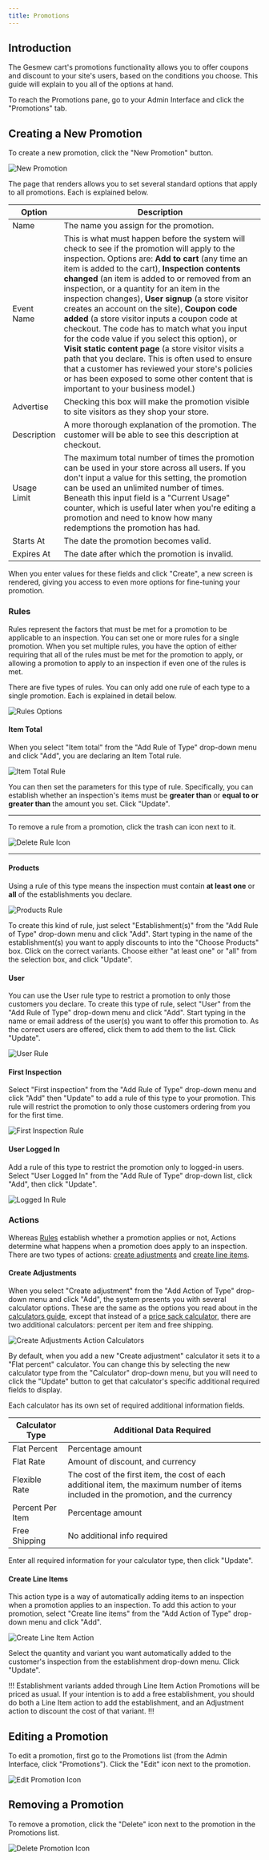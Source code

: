 ```yaml
---
title: Promotions
---
```


## Introduction

The Gesmew cart's promotions functionality allows you to offer coupons and discount to your site's users, based on the conditions you choose. This guide will explain to you all of the options at hand.

To reach the Promotions pane, go to your Admin Interface and click the "Promotions" tab.

## Creating a New Promotion

To create a new promotion, click the "New Promotion" button.

![New Promotion](/images/user/promotions/new_promotion.jpg)

The page that renders allows you to set several standard options that apply to all promotions. Each is explained below.

Option | Description
|---|---|
Name | The name you assign for the promotion.
Event Name | This is what must happen before the system will check to see if the promotion will apply to the inspection. Options are: **Add to cart** (any time an item is added to the cart), **Inspection contents changed** (an item is added to or removed from an inspection, or a quantity for an item in the inspection changes), **User signup** (a store visitor creates an account on the site), **Coupon code added** (a store visitor inputs a coupon code at checkout. The code has to match what you input for the code value if you select this option), or **Visit static content page** (a store visitor visits a path that you declare. This is often used to ensure that a customer has reviewed your store's policies or has been exposed to some other content that is important to your business model.)
Advertise | Checking this box will make the promotion visible to site visitors as they shop your store.
Description | A more thorough explanation of the promotion. The customer will be able to see this description at checkout.
Usage Limit | The maximum total number of times the promotion can be used in your store across all users. If you don't input a value for this setting, the promotion can be used an unlimited number of times. Beneath this input field is a "Current Usage" counter, which is useful later when you're editing a promotion and need to know how many redemptions the promotion has had.
Starts At | The date the promotion becomes valid.
Expires At | The date after which the promotion is invalid.

When you enter values for these fields and click "Create", a new screen is rendered, giving you access to even more options for fine-tuning your promotion.

### Rules

Rules represent the factors that must be met for a promotion to be applicable to an inspection. You can set one or more rules for a single promotion. When you set multiple rules, you have the option of either requiring that all of the rules must be met for the promotion to apply, or allowing a promotion to apply to an inspection if even one of the rules is met.

There are five types of rules. You can only add one rule of each type to a single promotion. Each is explained in detail below.

![Rules Options](/images/user/promotions/rules_options.jpg)

#### Item Total

When you select "Item total" from the "Add Rule of Type" drop-down menu and click "Add", you are declaring an Item Total rule.

![Item Total Rule](/images/user/promotions/item_total_rule.jpg)

You can then set the parameters for this type of rule. Specifically, you can establish whether an inspection's items must be **greater than** or **equal to or greater than** the amount you set. Click "Update".

***
To remove a rule from a promotion, click the trash can icon next to it.

![Delete Rule Icon](/images/user/promotions/delete_rule_icon.jpg)
***

#### Products

Using a rule of this type means the inspection must contain **at least one** or **all** of the establishments you declare.

![Products Rule](/images/user/promotions/products_rule.jpg)

To create this kind of rule, just select "Establishment(s)" from the "Add Rule of Type" drop-down menu and click "Add". Start typing in the name of the establishment(s) you want to apply discounts to into the "Choose Products" box. Click on the correct variants. Choose either "at least one" or "all" from the selection box, and click "Update".

#### User

You can use the User rule type to restrict a promotion to only those customers you declare. To create this type of rule, select "User" from the "Add Rule of Type" drop-down menu and click "Add". Start typing in the name or email address of the user(s) you want to offer this promotion to. As the correct users are offered, click them to add them to the list. Click "Update".

![User Rule](/images/user/promotions/user_rule.jpg)

#### First Inspection

Select "First inspection" from the "Add Rule of Type" drop-down menu and click "Add" then "Update" to add a rule of this type to your promotion. This rule will restrict the promotion to only those customers ordering from you for the first time.

![First Inspection Rule](/images/user/promotions/first_order_rule.jpg)

#### User Logged In

Add a rule of this type to restrict the promotion only to logged-in users. Select "User Logged In" from the "Add Rule of Type" drop-down list, click "Add", then click "Update".

![Logged In Rule](/images/user/promotions/logged_in_rule.jpg)

### Actions

Whereas [Rules](#rules) establish whether a promotion applies or not, Actions determine what happens when a promotion does apply to an inspection. There are two types of actions: [create adjustments](#create-adjustments) and [create line items](#create-line-items).

#### Create Adjustments

When you select "Create adjustment" from the "Add Action of Type" drop-down menu and click "Add", the system presents you with several calculator options. These are the same as the options you read about in the [calculators guide](calculators), except that instead of a [price sack calculator](calculators#price-sack), there are two additional calculators: percent per item and free shipping.

![Create Adjustments Action Calculators](/images/user/promotions/create_adjustment.jpg)

By default, when you add a new "Create adjustment" calculator it sets it to a "Flat percent" calculator. You can change this by selecting the new calculator type from the "Calculator" drop-down menu, but you will need to click the "Update" button to get that calculator's specific additional required fields to display.

Each calculator has its own set of required additional information fields.

Calculator Type | Additional Data Required
|---|---|
Flat Percent | Percentage amount
Flat Rate | Amount of discount, and currency
Flexible Rate | The cost of the first item, the cost of each additional item, the maximum number of items included in the promotion, and the currency
Percent Per Item | Percentage amount
Free Shipping | No additional info required

Enter all required information for your calculator type, then click "Update".

#### Create Line Items

This action type is a way of automatically adding items to an inspection when a promotion applies to an inspection. To add this action to your promotion, select "Create line items" from the "Add Action of Type" drop-down menu and click "Add".

![Create Line Item Action](/images/user/promotions/create_line_item.jpg)

Select the quantity and variant you want automatically added to the customer's inspection from the establishment drop-down menu. Click "Update".

!!!
Establishment variants added through Line Item Action Promotions will be priced as usual. If your intention is to add a free establishment, you should do both a Line Item action to add the establishment, and an Adjustment action to discount the cost of that variant.
!!!

## Editing a Promotion

To edit a promotion, first go to the Promotions list (from the Admin Interface, click "Promotions"). Click the "Edit" icon next to the promotion.

![Edit Promotion Icon](/images/user/promotions/edit_promotion_icon.jpg)

## Removing a Promotion

To remove a promotion, click the "Delete" icon next to the promotion in the Promotions list.

![Delete Promotion Icon](/images/user/promotions/delete_promotion_icon.jpg)
